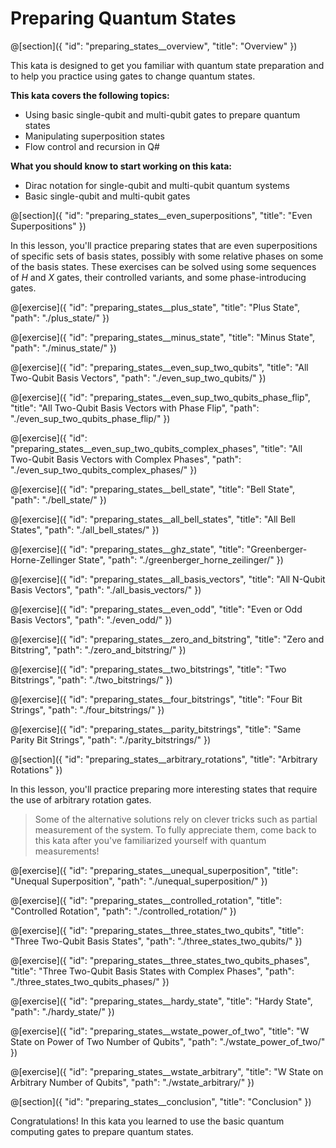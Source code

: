# Preparing Quantum States

@[section]({
    "id": "preparing_states__overview",
    "title": "Overview"
})

This kata is designed to get you familiar with quantum state preparation and to help you practice using gates to change quantum states.

**This kata covers the following topics:**

- Using basic single-qubit and multi-qubit gates to prepare quantum states
- Manipulating superposition states
- Flow control and recursion in Q#

**What you should know to start working on this kata:**

- Dirac notation for single-qubit and multi-qubit quantum systems
- Basic single-qubit and multi-qubit gates

@[section]({
    "id": "preparing_states__even_superpositions",
    "title": "Even Superpositions"
})

In this lesson, you'll practice preparing states that are even superpositions of specific sets of basis states, possibly with some relative phases on some of the basis states. These exercises can be solved using some sequences of $H$ and $X$ gates, their controlled variants, and some phase-introducing gates.

@[exercise]({
    "id": "preparing_states__plus_state",
    "title": "Plus State",
    "path": "./plus_state/"
})

@[exercise]({
    "id": "preparing_states__minus_state",
    "title": "Minus State",
    "path": "./minus_state/"
})

@[exercise]({
    "id": "preparing_states__even_sup_two_qubits",
    "title": "All Two-Qubit Basis Vectors",
    "path": "./even_sup_two_qubits/"
})

@[exercise]({
    "id": "preparing_states__even_sup_two_qubits_phase_flip",
    "title": "All Two-Qubit Basis Vectors with Phase Flip",
    "path": "./even_sup_two_qubits_phase_flip/"
})

@[exercise]({
    "id": "preparing_states__even_sup_two_qubits_complex_phases",
    "title": "All Two-Qubit Basis Vectors with Complex Phases",
    "path": "./even_sup_two_qubits_complex_phases/"
})

@[exercise]({
    "id": "preparing_states__bell_state",
    "title": "Bell State",
    "path": "./bell_state/"
})

@[exercise]({
    "id": "preparing_states__all_bell_states",
    "title": "All Bell States",
    "path": "./all_bell_states/"
})

@[exercise]({
    "id": "preparing_states__ghz_state",
    "title": "Greenberger-Horne-Zellinger State",
    "path": "./greenberger_horne_zeilinger/"
})

@[exercise]({
    "id": "preparing_states__all_basis_vectors",
    "title": "All N-Qubit Basis Vectors",
    "path": "./all_basis_vectors/"
})

@[exercise]({
    "id": "preparing_states__even_odd",
    "title": "Even or Odd Basis Vectors",
    "path": "./even_odd/"
})

@[exercise]({
    "id": "preparing_states__zero_and_bitstring",
    "title": "Zero and Bitstring",
    "path": "./zero_and_bitstring/"
})

@[exercise]({
    "id": "preparing_states__two_bitstrings",
    "title": "Two Bitstrings",
    "path": "./two_bitstrings/"
})

@[exercise]({
    "id": "preparing_states__four_bitstrings",
    "title": "Four Bit Strings",
    "path": "./four_bitstrings/"
})

@[exercise]({
    "id": "preparing_states__parity_bitstrings",
    "title": "Same Parity Bit Strings",
    "path": "./parity_bitstrings/"
})


@[section]({
    "id": "preparing_states__arbitrary_rotations",
    "title": "Arbitrary Rotations"
})

In this lesson, you'll practice preparing more interesting states that require the use of arbitrary rotation gates. 

> Some of the alternative solutions rely on clever tricks such as partial measurement of the system. 
> To fully appreciate them, come back to this kata after you've familiarized yourself with quantum measurements!

@[exercise]({
    "id": "preparing_states__unequal_superposition",
    "title": "Unequal Superposition",
    "path": "./unequal_superposition/"
})

@[exercise]({
    "id": "preparing_states__controlled_rotation",
    "title": "Controlled Rotation",
    "path": "./controlled_rotation/"
})

@[exercise]({
    "id": "preparing_states__three_states_two_qubits",
    "title": "Three Two-Qubit Basis States",
    "path": "./three_states_two_qubits/"
})

@[exercise]({
    "id": "preparing_states__three_states_two_qubits_phases",
    "title": "Three Two-Qubit Basis States with Complex Phases",
    "path": "./three_states_two_qubits_phases/"
})

@[exercise]({
    "id": "preparing_states__hardy_state",
    "title": "Hardy State",
    "path": "./hardy_state/"
})

@[exercise]({
    "id": "preparing_states__wstate_power_of_two",
    "title": "W State on Power of Two Number of Qubits",
    "path": "./wstate_power_of_two/"
})

@[exercise]({
    "id": "preparing_states__wstate_arbitrary",
    "title": "W State on Arbitrary Number of Qubits",
    "path": "./wstate_arbitrary/"
})


@[section]({
    "id": "preparing_states__conclusion",
    "title": "Conclusion"
})

Congratulations! In this kata you learned to use the basic quantum computing gates to prepare quantum states.
